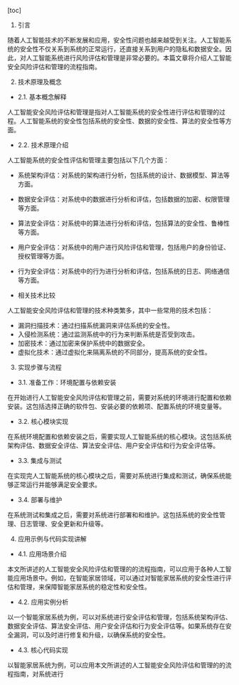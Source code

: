 
[toc]                    
                
                
1. 引言

随着人工智能技术的不断发展和应用，安全性问题也越来越受到关注。人工智能系统的安全性不仅关系到系统的正常运行，还直接关系到用户的隐私和数据安全。因此，对人工智能系统进行风险评估和管理是非常必要的。本篇文章将介绍人工智能安全风险评估和管理的流程指南。

2. 技术原理及概念

- 2.1. 基本概念解释

人工智能安全风险评估和管理是指对人工智能系统的安全性进行评估和管理的过程。人工智能系统的安全性包括系统的安全性、数据的安全性、算法的安全性等方面。

- 2.2. 技术原理介绍

人工智能系统的安全性评估和管理主要包括以下几个方面：

- 系统架构评估：对系统的架构进行分析，包括系统的设计、数据模型、算法等方面。
- 数据安全评估：对系统中的数据进行分析和评估，包括数据的加密、权限管理等方面。
- 算法安全评估：对系统中的算法进行分析和评估，包括算法的安全性、鲁棒性等方面。
- 用户安全评估：对系统中的用户进行风险评估和管理，包括用户的身份验证、授权管理等方面。
- 行为安全评估：对系统中的行为进行分析和评估，包括系统的日志、网络通信等方面。

- 相关技术比较

人工智能安全风险评估和管理的技术种类繁多，其中一些常用的技术包括：

- 漏洞扫描技术：通过扫描系统漏洞来评估系统的安全性。
- 入侵检测系统：通过监测系统中的行为来判断系统是否受到攻击。
- 加密技术：通过加密来保护系统中的数据安全。
- 虚拟化技术：通过虚拟化来隔离系统的不同部分，提高系统的安全性。

3. 实现步骤与流程

- 3.1. 准备工作：环境配置与依赖安装

在开始进行人工智能安全风险评估和管理之前，需要对系统的环境进行配置和依赖安装。这包括选择正确的软件包、安装必要的依赖项、配置系统的环境变量等。

- 3.2. 核心模块实现

在系统环境配置和依赖安装之后，需要实现人工智能系统的核心模块。这包括系统架构评估、数据安全评估、算法安全评估、用户安全评估和行为安全评估等。

- 3.3. 集成与测试

在实现完人工智能系统的核心模块之后，需要对系统进行集成和测试，确保系统能够正常运行并能够满足安全要求。

- 3.4. 部署与维护

在系统测试和集成之后，需要对系统进行部署和和维护。这包括系统的安全性管理、日志管理、安全更新和升级等。

4. 应用示例与代码实现讲解

- 4.1. 应用场景介绍

本文所讲述的人工智能安全风险评估和管理的的流程指南，可以应用于各种人工智能应用场景中。例如，在智能家居领域，可以通过对智能家居系统的安全性进行评估和管理，来保障智能家居系统的稳定性和安全性。

- 4.2. 应用实例分析

以一个智能家居系统为例，可以对系统进行安全评估和管理，包括系统架构评估、数据安全评估、算法安全评估、用户安全评估和行为安全评估等。如果系统存在安全漏洞，可以及时进行修复和升级，以确保系统的安全性。

- 4.3. 核心代码实现

以智能家居系统为例，可以应用本文所讲述的人工智能安全风险评估和管理的的流程指南，对系统进行

